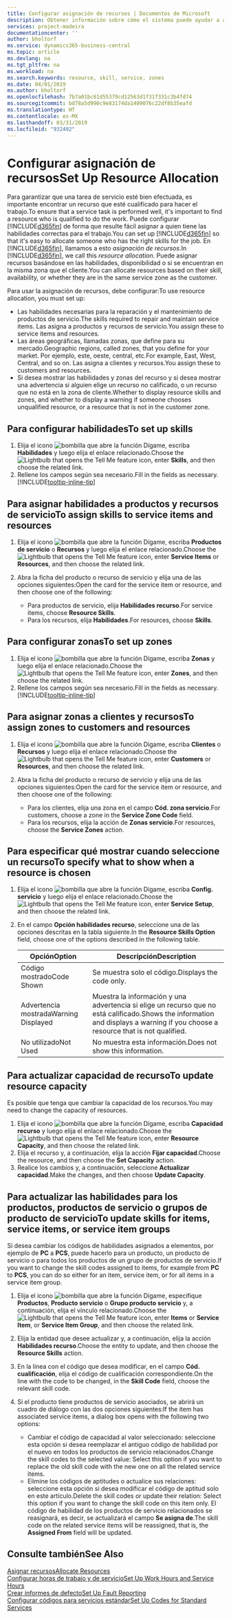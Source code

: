 ```yaml
---
title: Configurar asignación de recursos | Documentos de Microsoft
description: Obtener información sobre cómo el sistema puede ayudar a asegurar que se asigna a alguien que tiene las habilidades necesarias para proporcionar un servicio.
services: project-madeira
documentationcenter: ''
author: bholtorf
ms.service: dynamics365-business-central
ms.topic: article
ms.devlang: na
ms.tgt_pltfrm: na
ms.workload: na
ms.search.keywords: resource, skill, service, zones
ms.date: 04/01/2019
ms.author: bholtorf
ms.openlocfilehash: 7b7a01bc61d55379cd12563d1f31f331c3b4fd74
ms.sourcegitcommit: bd78a5d990c9e83174da1409076c22df8b35eafd
ms.translationtype: HT
ms.contentlocale: es-MX
ms.lasthandoff: 03/31/2019
ms.locfileid: "932492"
---
```

# <a name="set-up-resource-allocation"></a><span data-ttu-id="e5f68-103">Configurar asignación de recursos</span><span class="sxs-lookup"><span data-stu-id="e5f68-103">Set Up Resource Allocation</span></span>
<span data-ttu-id="e5f68-104">Para garantizar que una tarea de servicio esté bien efectuada, es importante encontrar un recurso que esté cualificado para hacer el trabajo.</span><span class="sxs-lookup"><span data-stu-id="e5f68-104">To ensure that a service task is performed well, it's important to find a resource who is qualified to do the work.</span></span> <span data-ttu-id="e5f68-105">Puede configurar [!INCLUDE[d365fin](includes/d365fin_md.md)] de forma que resulte fácil asignar a quien tiene las habilidades correctas para el trabajo.</span><span class="sxs-lookup"><span data-stu-id="e5f68-105">You can set up [!INCLUDE[d365fin](includes/d365fin_md.md)] so that it's easy to allocate someone who has the right skills for the job.</span></span> <span data-ttu-id="e5f68-106">En [!INCLUDE[d365fin](includes/d365fin_md.md)], llamamos a esto _asignación de recursos_.</span><span class="sxs-lookup"><span data-stu-id="e5f68-106">In [!INCLUDE[d365fin](includes/d365fin_md.md)], we call this _resource allocation_.</span></span> <span data-ttu-id="e5f68-107">Puede asignar recursos basándose en las habilidades, disponibilidad o si se encuentran en la misma zona que el cliente.</span><span class="sxs-lookup"><span data-stu-id="e5f68-107">You can allocate resources based on their skill, availability, or whether they are in the same service zone as the customer.</span></span> 

<span data-ttu-id="e5f68-108">Para usar la asignación de recursos, debe configurar:</span><span class="sxs-lookup"><span data-stu-id="e5f68-108">To use resource allocation, you must set up:</span></span>  
  
* <span data-ttu-id="e5f68-109">Las habilidades necesarias para la reparación y el mantenimiento de productos de servicio.</span><span class="sxs-lookup"><span data-stu-id="e5f68-109">The skills required to repair and maintain service items.</span></span> <span data-ttu-id="e5f68-110">Las asigna a productos y recursos de servicio.</span><span class="sxs-lookup"><span data-stu-id="e5f68-110">You assign these to service items and resources.</span></span>  
* <span data-ttu-id="e5f68-111">Las áreas geográficas, llamadas zonas, que define para su mercado.</span><span class="sxs-lookup"><span data-stu-id="e5f68-111">Geographic regions, called zones, that you define for your market.</span></span> <span data-ttu-id="e5f68-112">Por ejemplo, este, oeste, central, etc.</span><span class="sxs-lookup"><span data-stu-id="e5f68-112">For example, East, West, Central, and so on.</span></span> <span data-ttu-id="e5f68-113">Las asigna a clientes y recursos.</span><span class="sxs-lookup"><span data-stu-id="e5f68-113">You assign these to customers and resources.</span></span>  
* <span data-ttu-id="e5f68-114">Si desea mostrar las habilidades y zonas del recurso y si desea mostrar una advertencia si alguien elige un recurso no calificado, o un recurso que no está en la zona de cliente.</span><span class="sxs-lookup"><span data-stu-id="e5f68-114">Whether to display resource skills and zones, and whether to display a warning if someone chooses unqualified resource, or a resource that is not in the customer zone.</span></span>  

## <a name="to-set-up-skills"></a><span data-ttu-id="e5f68-115">Para configurar habilidades</span><span class="sxs-lookup"><span data-stu-id="e5f68-115">To set up skills</span></span>
1. <span data-ttu-id="e5f68-116">Elija el icono ![bombilla que abre la función Dígame](media/ui-search/search_small.png "Dígame que desea hacer"), escriba **Habilidades** y luego elija el enlace relacionado.</span><span class="sxs-lookup"><span data-stu-id="e5f68-116">Choose the ![Lightbulb that opens the Tell Me feature](media/ui-search/search_small.png "Tell me what you want to do") icon, enter **Skills**, and then choose the related link.</span></span>  
2. <span data-ttu-id="e5f68-117">Rellene los campos según sea necesario.</span><span class="sxs-lookup"><span data-stu-id="e5f68-117">Fill in the fields as necessary.</span></span> [!INCLUDE[tooltip-inline-tip](includes/tooltip-inline-tip_md.md)]  

## <a name="to-assign-skills-to-service-items-and-resources"></a><span data-ttu-id="e5f68-118">Para asignar habilidades a productos y recursos de servicio</span><span class="sxs-lookup"><span data-stu-id="e5f68-118">To assign skills to service items and resources</span></span>
1. <span data-ttu-id="e5f68-119">Elija el icono ![bombilla que abre la función Dígame](media/ui-search/search_small.png "Dígame que desea hacer"), escriba **Productos de servicio** o **Recursos** y luego elija el enlace relacionado.</span><span class="sxs-lookup"><span data-stu-id="e5f68-119">Choose the ![Lightbulb that opens the Tell Me feature](media/ui-search/search_small.png "Tell me what you want to do") icon, enter **Service Items** or **Resources**, and then choose the related link.</span></span>  
2. <span data-ttu-id="e5f68-120">Abra la ficha del producto o recurso de servicio y elija una de las opciones siguientes:</span><span class="sxs-lookup"><span data-stu-id="e5f68-120">Open the card for the service item or resource, and then choose one of the following:</span></span>  
  
    * <span data-ttu-id="e5f68-121">Para productos de servicio, elija **Habilidades recurso**.</span><span class="sxs-lookup"><span data-stu-id="e5f68-121">For service items, choose **Resource Skills**.</span></span>  
    * <span data-ttu-id="e5f68-122">Para los recursos, elija **Habilidades**.</span><span class="sxs-lookup"><span data-stu-id="e5f68-122">For resources, choose **Skills**.</span></span>  

## <a name="to-set-up-zones"></a><span data-ttu-id="e5f68-123">Para configurar zonas</span><span class="sxs-lookup"><span data-stu-id="e5f68-123">To set up zones</span></span>
1. <span data-ttu-id="e5f68-124">Elija el icono ![bombilla que abre la función Dígame](media/ui-search/search_small.png "Dígame que desea hacer"), escriba **Zonas** y luego elija el enlace relacionado.</span><span class="sxs-lookup"><span data-stu-id="e5f68-124">Choose the ![Lightbulb that opens the Tell Me feature](media/ui-search/search_small.png "Tell me what you want to do") icon, enter **Zones**, and then choose the related link.</span></span>  
2. <span data-ttu-id="e5f68-125">Rellene los campos según sea necesario.</span><span class="sxs-lookup"><span data-stu-id="e5f68-125">Fill in the fields as necessary.</span></span> [!INCLUDE[tooltip-inline-tip](includes/tooltip-inline-tip_md.md)]  

## <a name="to-assign-zones-to-customers-and-resources"></a><span data-ttu-id="e5f68-126">Para asignar zonas a clientes y recursos</span><span class="sxs-lookup"><span data-stu-id="e5f68-126">To assign zones to customers and resources</span></span> 
1. <span data-ttu-id="e5f68-127">Elija el icono ![bombilla que abre la función Dígame](media/ui-search/search_small.png "Dígame que desea hacer"), escriba **Clientes** o **Recursos** y luego elija el enlace relacionado.</span><span class="sxs-lookup"><span data-stu-id="e5f68-127">Choose the ![Lightbulb that opens the Tell Me feature](media/ui-search/search_small.png "Tell me what you want to do") icon, enter **Customers** or **Resources**, and then choose the related link.</span></span>  
2. <span data-ttu-id="e5f68-128">Abra la ficha del producto o recurso de servicio y elija una de las opciones siguientes:</span><span class="sxs-lookup"><span data-stu-id="e5f68-128">Open the card for the service item or resource, and then choose one of the following:</span></span>  
  
    * <span data-ttu-id="e5f68-129">Para los clientes, elija una zona en el campo **Cód. zona servicio**.</span><span class="sxs-lookup"><span data-stu-id="e5f68-129">For customers, choose a zone in the **Service Zone Code** field.</span></span>  
    * <span data-ttu-id="e5f68-130">Para los recursos, elija la acción de **Zonas servicio**.</span><span class="sxs-lookup"><span data-stu-id="e5f68-130">For resources, choose the **Service Zones** action.</span></span>  

## <a name="to-specify-what-to-show-when-a-resource-is-chosen"></a><span data-ttu-id="e5f68-131">Para especificar qué mostrar cuando seleccione un recurso</span><span class="sxs-lookup"><span data-stu-id="e5f68-131">To specify what to show when a resource is chosen</span></span>
1. <span data-ttu-id="e5f68-132">Elija el icono ![bombilla que abre la función Dígame](media/ui-search/search_small.png "Dígame que desea hacer"), escriba **Config. servicio** y luego elija el enlace relacionado.</span><span class="sxs-lookup"><span data-stu-id="e5f68-132">Choose the ![Lightbulb that opens the Tell Me feature](media/ui-search/search_small.png "Tell me what you want to do") icon, enter **Service Setup**, and then choose the related link.</span></span> 
2. <span data-ttu-id="e5f68-133">En el campo **Opción habilidades recurso**, seleccione una de las opciones descritas en la tabla siguiente.</span><span class="sxs-lookup"><span data-stu-id="e5f68-133">In the **Resource Skills Option** field, choose one of the options described in the following table.</span></span>  
  
    |<span data-ttu-id="e5f68-134">**Opción**</span><span class="sxs-lookup"><span data-stu-id="e5f68-134">**Option**</span></span>|<span data-ttu-id="e5f68-135">**Descripción**</span><span class="sxs-lookup"><span data-stu-id="e5f68-135">**Description**</span></span>|  
    |------------|-------------|  
    |<span data-ttu-id="e5f68-136">Código mostrado</span><span class="sxs-lookup"><span data-stu-id="e5f68-136">Code Shown</span></span> | <span data-ttu-id="e5f68-137">Se muestra solo el código.</span><span class="sxs-lookup"><span data-stu-id="e5f68-137">Displays the code only.</span></span>|  
    |<span data-ttu-id="e5f68-138">Advertencia mostrada</span><span class="sxs-lookup"><span data-stu-id="e5f68-138">Warning Displayed</span></span> | <span data-ttu-id="e5f68-139">Muestra la información y una advertencia si elige un recurso que no está calificado.</span><span class="sxs-lookup"><span data-stu-id="e5f68-139">Shows the information and displays a warning if you choose a resource that is not qualified.</span></span>|  
    |<span data-ttu-id="e5f68-140">No utilizado</span><span class="sxs-lookup"><span data-stu-id="e5f68-140">Not Used</span></span> | <span data-ttu-id="e5f68-141">No muestra esta información.</span><span class="sxs-lookup"><span data-stu-id="e5f68-141">Does not show this information.</span></span>|  

## <a name="to-update-resource-capacity"></a><span data-ttu-id="e5f68-142">Para actualizar capacidad de recurso</span><span class="sxs-lookup"><span data-stu-id="e5f68-142">To update resource capacity</span></span>  
<span data-ttu-id="e5f68-143">Es posible que tenga que cambiar la capacidad de los recursos.</span><span class="sxs-lookup"><span data-stu-id="e5f68-143">You may need to change the capacity of resources.</span></span>  
  
1. <span data-ttu-id="e5f68-144">Elija el icono ![bombilla que abre la función Dígame](media/ui-search/search_small.png "Dígame que desea hacer"), escriba **Capacidad recurso** y luego elija el enlace relacionado.</span><span class="sxs-lookup"><span data-stu-id="e5f68-144">Choose the ![Lightbulb that opens the Tell Me feature](media/ui-search/search_small.png "Tell me what you want to do") icon, enter **Resource Capacity**, and then choose the related link.</span></span>  
2. <span data-ttu-id="e5f68-145">Elija el recurso y, a continuación, elija la acción **Fijar capacidad**.</span><span class="sxs-lookup"><span data-stu-id="e5f68-145">Choose the resource, and then choose the **Set Capacity** action.</span></span>  
3. <span data-ttu-id="e5f68-146">Realice los cambios y, a continuación, seleccione **Actualizar capacidad**.</span><span class="sxs-lookup"><span data-stu-id="e5f68-146">Make the changes, and then choose **Update Capacity**.</span></span>  

## <a name="to-update-skills-for-items-service-items-or-service-item-groups"></a><span data-ttu-id="e5f68-147">Para actualizar las habilidades para los productos, productos de servicio o grupos de producto de servicio</span><span class="sxs-lookup"><span data-stu-id="e5f68-147">To update skills for items, service items, or service item groups</span></span>
<span data-ttu-id="e5f68-148">Si desea cambiar los códigos de habilidades asignados a elementos, por ejemplo de **PC** a **PCS**, puede hacerlo para un producto, un producto de servicio o para todos los productos de un grupo de productos de servicio.</span><span class="sxs-lookup"><span data-stu-id="e5f68-148">If you want to change the skill codes assigned to items, for example from **PC** to **PCS**, you can do so either for an item, service item, or for all items in a service item group.</span></span>  
  
1. <span data-ttu-id="e5f68-149">Elija el icono ![bombilla que abre la función Dígame](media/ui-search/search_small.png "Dígame que desea hacer"), especifique **Productos**, **Producto servicio** o **Grupo producto servicio** y, a continuación, elija el vínculo relacionado.</span><span class="sxs-lookup"><span data-stu-id="e5f68-149">Choose the ![Lightbulb that opens the Tell Me feature](media/ui-search/search_small.png "Tell me what you want to do") icon, enter **Items** or **Service Item**, or **Service Item Group**, and then choose the related link.</span></span>  
2. <span data-ttu-id="e5f68-150">Elija la entidad que desee actualizar y, a continuación, elija la acción **Habilidades recurso**.</span><span class="sxs-lookup"><span data-stu-id="e5f68-150">Choose the entity to update, and then choose the **Resource Skills** action.</span></span>  
3. <span data-ttu-id="e5f68-151">En la línea con el código que desea modificar, en el campo **Cód. cualificación**, elija el código de cualificación correspondiente.</span><span class="sxs-lookup"><span data-stu-id="e5f68-151">On the line with the code to be changed, in the **Skill Code** field, choose the relevant skill code.</span></span>  
4.  <span data-ttu-id="e5f68-152">Si el producto tiene productos de servicio asociados, se abrirá un cuadro de diálogo con las dos opciones siguientes:</span><span class="sxs-lookup"><span data-stu-id="e5f68-152">If the item has associated service items, a dialog box opens with the following two options:</span></span>  
  
    * <span data-ttu-id="e5f68-153">Cambiar el código de capacidad al valor seleccionado: seleccione esta opción si desea reemplazar el antiguo código de habilidad por el nuevo en todos los productos de servicio relacionados.</span><span class="sxs-lookup"><span data-stu-id="e5f68-153">Change the skill codes to the selected value: Select this option if you want to replace the old skill code with the new one on all the related service items.</span></span>  
    * <span data-ttu-id="e5f68-154">Elimine los códigos de aptitudes o actualice sus relaciones: seleccione esta opción si desea modificar el código de aptitud solo en este artículo.</span><span class="sxs-lookup"><span data-stu-id="e5f68-154">Delete the skill codes or update their relation: Select this option if you want to change the skill code on this item only.</span></span> <span data-ttu-id="e5f68-155">El código de habilidad de los productos de servicio relacionados se reasignará, es decir, se actualizará el campo **Se asigna de**.</span><span class="sxs-lookup"><span data-stu-id="e5f68-155">The skill code on the related service items will be reassigned, that is, the **Assigned From** field will be updated.</span></span>  
  
## <a name="see-also"></a><span data-ttu-id="e5f68-156">Consulte también</span><span class="sxs-lookup"><span data-stu-id="e5f68-156">See Also</span></span>
[<span data-ttu-id="e5f68-157">Asignar recursos</span><span class="sxs-lookup"><span data-stu-id="e5f68-157">Allocate Resources</span></span>](service-how-to-allocate-resources.md)  
[<span data-ttu-id="e5f68-158">Configurar horas de trabajo y de servicio</span><span class="sxs-lookup"><span data-stu-id="e5f68-158">Set Up Work Hours and Service Hours</span></span>](service-how-setup-work-service-hours.md)  
[<span data-ttu-id="e5f68-159">Crear informes de defecto</span><span class="sxs-lookup"><span data-stu-id="e5f68-159">Set Up Fault Reporting</span></span>](service-how-setup-fault-reporting.md)  
[<span data-ttu-id="e5f68-160">Configurar códigos para servicios estándar</span><span class="sxs-lookup"><span data-stu-id="e5f68-160">Set Up Codes for Standard Services</span></span>](service-how-setup-service-coding.md)  
 


